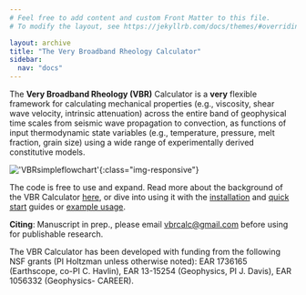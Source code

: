 ```yaml
---
# Feel free to add content and custom Front Matter to this file.
# To modify the layout, see https://jekyllrb.com/docs/themes/#overriding-theme-defaults

layout: archive
title: "The Very Broadband Rheology Calculator"
sidebar:
  nav: "docs"
---
```

The **Very Broadband Rheology (VBR)** Calculator is a **very** flexible framework for calculating mechanical properties (e.g., viscosity, shear wave velocity, intrinsic attenuation) across the entire band of geophysical time scales from seismic wave propagation to convection, as functions of input thermodynamic state variables (e.g., temperature, pressure, melt fraction, grain size) using a wide range of experimentally derived constitutive models.

!['VBRsimpleflowchart'](/vbr/docs/assets/images/VBRsimpleFlowchart.png){:class="img-responsive"}

The code is free to use and expand. Read more about the background of the VBR Calculator [here](/vbr/about/), or dive into using it with the [installation](/vbr/gettingstarted/installation/) and [quick start](/vbr/gettingstarted/) guides or [example usage](/vbr/examples/).

**Citing**: Manuscript in prep., please email vbrcalc@gmail.com before using for publishable research.

The VBR Calculator has been developed with funding from the following NSF grants (PI Holtzman unless otherwise noted): EAR 1736165 (Earthscope, co-PI C. Havlin), EAR 13-15254 (Geophysics, PI J. Davis), EAR 1056332 (Geophysics- CAREER).  
